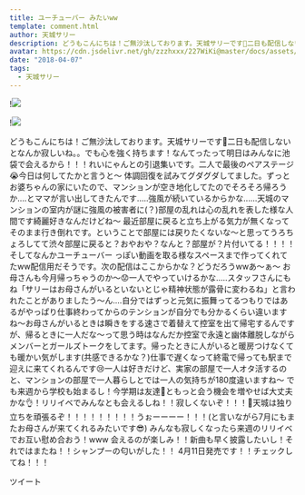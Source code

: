 ```yaml
---
title: ユーチューバー みたいww
template: comment.html
author: 天城サリー
description: どうもこんにちは！ご無沙汰しております。天城サリーです🌸二日も配信しないとなんか寂しいね。。でも心を強く持ちます！なんてったって明日はみんなに池袋で会えるから！！！れいにゃんとの引退集いです。二人で...
avatar: https://cdn.jsdelivr.net/gh/zzzhxxx/227WiKi@master/docs/assets/photo/avatar/sally.jpg
date: "2018-04-07"
tags:
  - 天城サリー
---
```


!![](https://cdn.jsdelivr.net/gh/227WiKi/227WiKi-image@master/blog-image/sally-2018-04-07_1.jpg)

!![](https://cdn.jsdelivr.net/gh/227WiKi/227WiKi-image@master/blog-image/sally-2018-04-07_2.jpg)


どうもこんにちは！ご無沙汰しております。天城サリーです🌸二日も配信しないとなんか寂しいね。。でも心を強く持ちます！なんてったって明日はみんなに池袋で会えるから！！！れいにゃんとの引退集いです。二人で最後のペアステージ😭今日は何してたかと言うと〜 体調回復を試みてグダグダしてました。ずっとお婆ちゃんの家にいたので、マンションが空き地化してたのでそろそろ帰ろうか....とママが言い出してきたんです.....強風が続いているからかな......天城のマンションの室内が謎に強風の被害者に(？)部屋の乱れは心の乱れを表した様な人間です綺麗好きなんだけどね〜 最近部屋に戻ると立ち上がる気力が無くなってそのまま行き倒れです。ということで部屋には戻りたくないな〜と思ってうろちょろしてて渋々部屋に戻ると？おやおや？なんと？部屋が？片付いてる！！！！そしてなんかユーチューバー っぽい動画を取る様なスペースまで作ってくれてたww配信用だそうです。次の配信はここからかな？どうだろうwwあ〜ぁ〜 お母さんも今月帰っちゃうのか〜😟一人でやっていけるかな.....スタッフさんにもね「サリーはお母さんがいるといないとじゃ精神状態が露骨に変わるね」と言われたことがありましたう〜ん....自分ではずっと元気に振舞ってるつもりではあるがやっぱり仕事終わってからのテンションが自分でも分かるくらい違いますね〜お母さんがいるときは瞬きをする速さで着替えて控室を出て帰宅するんですが、帰るときに一人だな〜って思う時はなんだか控室で永遠と幽体離脱しながらメンバーとガールズトークをしてます。帰ったときに人がいると暖房つけなくても暖かい気がします(共感できるかな？)仕事で遅くなって終電で帰っても駅まで迎えに来てくれるんです😢一人は好きだけど、実家の部屋で一人オタ活するのと、マンションの部屋で一人暮らしとでは一人の気持ちが180度違いますね〜 でも来週から学校も始まるし！今学期は友達🤝ともっと会う機会を増やせば大丈夫かな👌！リリイベでみんなとも会えるしね！！寂しくないぞ！！！🤩天城は独り立ちを頑張るぞ！！！！！！！！！うぉーーーー！！！(と言いながら7月にもまたお母さんが来てくれるみたいです😎) みんなも寂しくなったら来週のリリイベでお互い慰め合おう！www 会えるのが楽しみ！！新曲も早く披露したいし！それではまたね！！シャンプーの匂いがした！！ 4月11日発売です！！チェックしてね！！！


ツイート



